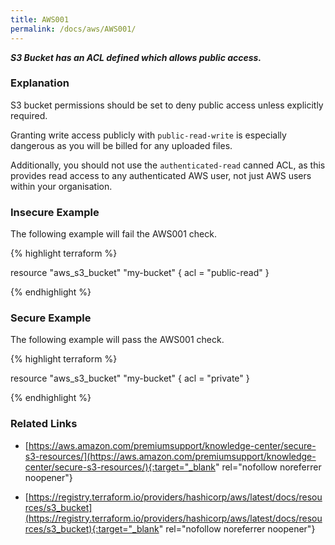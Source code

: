 ```yaml
---
title: AWS001
permalink: /docs/aws/AWS001/
---
```


***S3 Bucket has an ACL defined which allows public access.***

### Explanation


S3 bucket permissions should be set to deny public access unless explicitly required.

Granting write access publicly with <code>public-read-write</code> is especially dangerous as you will be billed for any uploaded files.

Additionally, you should not use the <code>authenticated-read</code> canned ACL, as this provides read access to any authenticated AWS user, not just AWS users within your organisation.



### Insecure Example

The following example will fail the AWS001 check.

{% highlight terraform %}

resource "aws_s3_bucket" "my-bucket" {
	acl = "public-read"
}

{% endhighlight %}



### Secure Example

The following example will pass the AWS001 check.

{% highlight terraform %}

resource "aws_s3_bucket" "my-bucket" {
	acl = "private"
}

{% endhighlight %}


### Related Links


- [https://aws.amazon.com/premiumsupport/knowledge-center/secure-s3-resources/](https://aws.amazon.com/premiumsupport/knowledge-center/secure-s3-resources/){:target="_blank" rel="nofollow noreferrer noopener"}

- [https://registry.terraform.io/providers/hashicorp/aws/latest/docs/resources/s3_bucket](https://registry.terraform.io/providers/hashicorp/aws/latest/docs/resources/s3_bucket){:target="_blank" rel="nofollow noreferrer noopener"}


